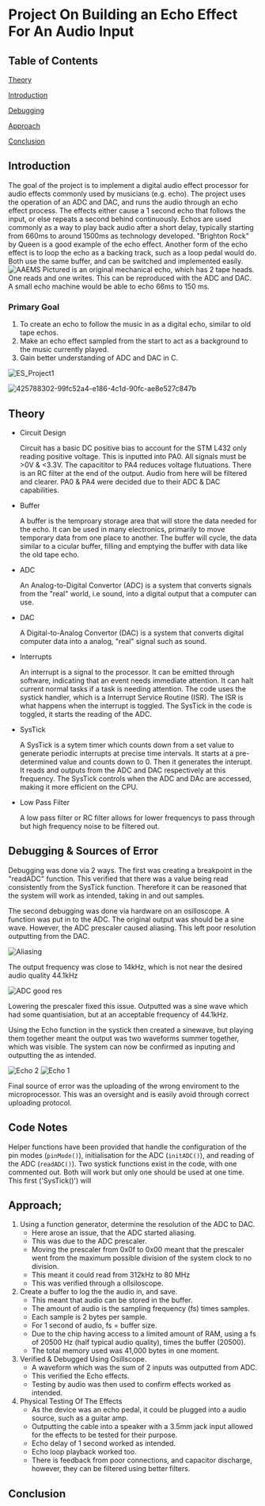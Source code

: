 # Project On Building an Echo Effect For An Audio Input
## Table of Contents

[Theory](#Theory)

[Introduction](#Introduction)

[Debugging](#Debugging)

[Approach](#Approach)

[Conclusion](#Conclusion)

## Introduction
The goal of the project is to implement a digital audio effect processor for audio effects commonly used by musicians (e.g. echo).
The project uses the operation of an ADC and DAC, and runs the audio through an echo effect process.
The effects either cause a 1 second echo that follows the input, or else repeats a second behind continuously.
Echos are used commonly as a way to play back audio after a short delay, typically starting from 660ms to around 1500ms as technology developed.
"Brighton Rock" by Queen is a good example of the echo effect.
Another form of the echo effect is to loop the echo as a backing track, such as a loop pedal would do.
Both use the same buffer, and can be switched and implemented easily.
![AAEMS](https://github.com/user-attachments/assets/c7966a21-ff5e-45db-ad80-502a210cd912)
Pictured is an original mechanical echo, which has 2 tape heads.
One reads and one writes.
This can be reproduced with the ADC and DAC.
A small echo machine would be able to echo 66ms to 150 ms.


### Primary Goal
1. To create an echo to follow the music in as a digital echo, similar to old tape echos.
2. Make an echo effect sampled from the start to act as a background to the music currently played.
3. Gain better understanding of ADC and DAC in C.

![ES_Project1](https://github.com/user-attachments/assets/ee9ed631-32da-479b-9f7b-7a8448bb8877)

![425788302-99fc52a4-e186-4c1d-90fc-ae8e527c847b](https://github.com/user-attachments/assets/c72fc3ee-75f1-4be4-a186-5d4d67339cf4)

## Theory
- Circuit Design
  
    Circuit has a basic DC positive bias to account for the STM L432 only reading positive voltage.
    This is inputted into PA0.
    All signals must be >0V & <3.3V.
    The capacititor to PA4 reduces voltage flutuations.
    There is an RC filter at the end of the output.
    Audio from here will be filtered and clearer.
    PA0 & PA4 were decided due to their ADC & DAC capabilities.
  
- Buffer
  
    A buffer is the temproary storage area that will store the data needed for the echo.
    It can be used in many electronics, primarily to move temporary data from one place to another.
    The buffer will cycle, the data similar to a cicular buffer, filling and emptying the buffer with data like the old tape echo.
  
- ADC
  
    An Analog-to-Digital Convertor (ADC) is a system that converts signals from the "real" world, i.e sound, into a digital output that a computer can use.
  
- DAC
  
    A Digital-to-Analog Convertor (DAC) is a system that converts digital computer data into a analog, "real" signal such as sound.
  
- Interrupts
  
    An interrupt is a signal to the processor. It can be emitted through software, indicating that an event needs immediate attention.
    It can halt current normal tasks if a task is needing attention.
    The code uses the systick handler, which is a Interrupt Service Routine (ISR).
    The ISR is what happens when the interrupt is toggled.
    The SysTick in the code is toggled, it starts the reading of the ADC.
  
- SysTick
  
  A SysTick is a sytem timer which counts down from a set value to generate periodic interrupts at precise time intervals.
  It starts at a pre-determined value and counts down to 0.
  Then it generates the interupt.
  It reads and outputs from the ADC and DAC respectively at this frequency.
  The SysTick controls when the ADC and DAc are accessed, making it more efficient on the CPU.

- Low Pass Filter
  
  A low pass filter or RC filter allows for lower frequencys to pass through but high frequency noise to be filtered out.

## Debugging & Sources of Error
Debugging was done via 2 ways. The first was creating a breakpoint in the "readADC" function.
This verified that there was a value being read consistently from the SysTick function.
Therefore it can be reasoned that the system will work as intended, taking in and out samples.

The second debugging was done via hardware on an osilloscope.
A function was put in to the ADC.
The original output was should be a sine wave.
However, the ADC prescaler caused aliasing.
This left poor resolution outputting from the DAC.

![Aliasing](https://github.com/user-attachments/assets/fb6225cd-d480-4340-8051-4880abc12bc8)

The output frequency was close to 14kHz, which is not near the desired audio quality 44.1kHz

![ADC good res](https://github.com/user-attachments/assets/761d9934-ebab-4d6e-8e1b-d9ab3ac7db72)

Lowering the prescaler fixed this issue.
Outputted was a sine wave which had some quantisiation, but at an acceptable frequency of 44.1kHz.

Using the Echo function in the systick then created a sinewave, but playing them together meant the output was two waveforms summer together, which was visible.
The system can now be confirmed as inputing and outputting the as intended.

![Echo 2](https://github.com/user-attachments/assets/770f1356-a0af-45c2-b403-23c5151726c8)
![Echo 1](https://github.com/user-attachments/assets/b0eaf05b-08f6-4ab9-9e52-c61080af572a)

Final source of error was the uploading of the wrong enviroment to the microprocessor.
This was an oversight and is easily avoid through correct uploading protocol.

## Code Notes
Helper functions have been provided that handle the configuration of the pin modes (`pinMode()`), initialisation for the ADC (`initADC()`), and reading of the ADC (`readADC()`).
Two systick functions exist in the code, with one commented out.
Both will work but only one should be used at one time.
This first ('SysTick()') will 

## Approach;
1. Using a function generator, determine the resolution of the ADC to DAC.
   - Here arose an issue, that the ADC started aliasing.
   - This was due to the ADC prescaler.
   - Moving the prescaler from 0x0f to 0x00 meant that the prescaler went from the maximum possible division of the system clock to no division.
   - This meant it could read from 312kHz to 80 MHz
   - This was verified through a ollsiloscope.
2. Create a buffer to log the the audio in, and save.
   - This meant that audio can be stored in the buffer.
   - The amount of audio is the sampling frequency (fs) times samples.
   - Each sample is 2 bytes per sample.
   - For 1 second of audio, fs = buffer size.
   - Due to the chip having access to a limited amount of RAM, using a fs of 20500 Hz (half typical audio quality), times the buffer (20500).
   - The total memory used was 41,000 bytes in one moment.
3. Verified & Debugged Using Osillscope.
   - A waveform which was the sum of 2 inputs was outputted from ADC.
   - This verified the Echo effects.
   - Testing by audio was then used to confirm effects worked as intended.
4. Physical Testing Of The Effects
   - As the device was an echo pedal, it could be plugged into a audio source, such as a guitar amp.
   - Outputting the cable into a speaker with a 3.5mm jack input allowed for the effects to be tested for their purpose.
   - Echo delay of 1 second worked as intended.
   - Echo loop playback worked too.
   - There is feedback from poor connections, and capacitor discharge, however, they can be filtered using better filters.

## Conclusion
